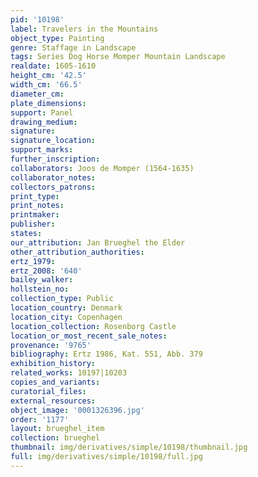 ```yaml
---
pid: '10198'
label: Travelers in the Mountains
object_type: Painting
genre: Staffage in Landscape
tags: Series Dog Horse Momper Mountain Landscape
realdate: 1605-1610
height_cm: '42.5'
width_cm: '66.5'
diameter_cm: 
plate_dimensions: 
support: Panel
drawing_medium: 
signature: 
signature_location: 
support_marks: 
further_inscription: 
collaborators: Joos de Momper (1564-1635)
collaborator_notes: 
collectors_patrons: 
print_type: 
print_notes: 
printmaker: 
publisher: 
states: 
our_attribution: Jan Brueghel the Elder
other_attribution_authorities: 
ertz_1979: 
ertz_2008: '640'
bailey_walker: 
hollstein_no: 
collection_type: Public
location_country: Denmark
location_city: Copenhagen
location_collection: Rosenborg Castle
location_or_most_recent_sale_notes: 
provenance: '9765'
bibliography: Ertz 1986, Kat. 551, Abb. 379
exhibition_history: 
related_works: 10197|10203
copies_and_variants: 
curatorial_files: 
external_resources: 
object_image: '0001326396.jpg'
order: '1177'
layout: brueghel_item
collection: brueghel
thumbnail: img/derivatives/simple/10198/thumbnail.jpg
full: img/derivatives/simple/10198/full.jpg
---
```

